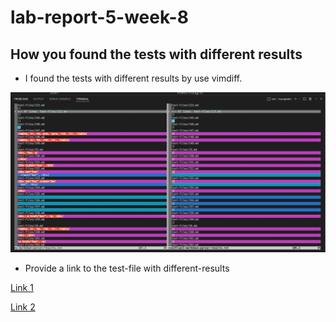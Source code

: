 # lab-report-5-week-8

## How you found the tests with different results

* I found the tests with different results by use vimdiff.

![Image](lab9-picture1.png)

* Provide a link to the test-file with different-results

[Link 1](https://github.com/nidhidhamnani/markdown-parser/blob/main/test-files/523.html.test)

[Link 2](https://github.com/nidhidhamnani/markdown-parser/blob/main/test-files/525.html.test)